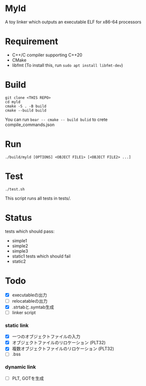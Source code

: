 # Myld
A toy linker which outputs an executable ELF for x86-64 processors

# Requirement
- C++/C compiler supporting C++20
- CMake
- libfmt (To install this, run `sudo apt install libfmt-dev`)

# Build
```
git clone <THIS REPO>
cd myld
cmake -S . -B build
cmake --build build
```
You can run `bear -- cmake -- build bulid` to crete compile_commands.json

# Run
```
./build/myld [OPTIONS] <OBJECT FILE1> [<OBJECT FILE2> ...]
```

# Test
```
./test.sh
```
This script runs all tests in tests/.

# Status

tests which should pass:
- simple1
- simple2
- simple3
- static1
tests which should fail
- static2

# Todo
- [x] executableの出力
- [ ] relocatableの出力
- [x] .strtabと.symtab生成
- [ ] linker script

### static link
- [x] 一つのオブジェクトファイルの入力
- [x] オブジェクトファイルのリロケーション (PLT32)
- [x] 複数オブジェクトファイルのリロケーション (PLT32)
- [ ] .bss

### dynamic link
- [ ] PLT, GOTを生成

